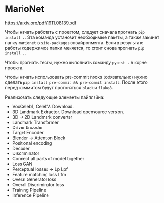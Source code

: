 # MarioNet

https://arxiv.org/pdf/1911.08139.pdf

Чтобы начать работать с проектом, следует сначала прогнать `pip install .`. Эта команда установит необходимые пакеты, а также закинет папку `marionet` в `site-packages` энвайронмента. Если в результате работы содержимое папки меняется, то стоит снова прогнать `pip install .`.

Чтобы прогнать тесты, нужно выполнить команду `pytest .` в корне проекта.

Чтобы начать использовать pre-commit hooks (обязательно) нужно сделать `pip install pre-commit && pre-commit install`. После этого перед коммитом будут прогоняться `black` и `flake8`.


Реализовать следующие элементы пайплайна:

* VoxCeleb1, CelebV. Download.
* 3D Landmark Extractor. Download opensource version.
* 3D -> 2D Landmark converter
* Landmark Transformer
* Driver Encoder
* Target Encoder
* Blender -> Attention Block
* Positional encoding
* Decoder
* Discriminator
* Connect all parts of model together
* Loss GAN
* Perceptual losses -> Lp Lpf
* Feature matching loss Lfm
* Overal Generator loss
* Overall Discriminator loss
* Training Pipeline
* Inference Pipeline
